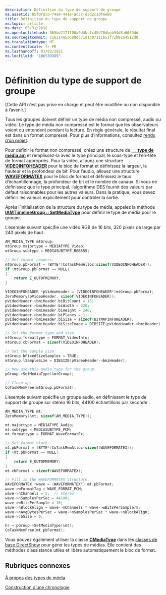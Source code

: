 ```yaml
---
description: Définition du type de support de groupe
ms.assetid: 05f0fdcb-74a4-441e-ac3c-d3d2c1dfee80
title: Définition du type de support de groupe
ms.topic: article
ms.date: 05/31/2018
ms.openlocfilehash: 365bd2171100a9d4bcfc48d70dbeb94d8a6639dd
ms.sourcegitcommit: c16214e53680dc71d1c07111b51f72b82a4512d8
ms.translationtype: MT
ms.contentlocale: fr-FR
ms.lasthandoff: 03/03/2021
ms.locfileid: "106539389"
---
```

# <a name="setting-the-group-media-type"></a>Définition du type de support de groupe

\[Cette API n’est pas prise en charge et peut être modifiée ou non disponible à l’avenir.\]

Tous les groupes doivent définir un type de média non compressé, audio ou vidéo. Le type de média non compressé est le format que les observateurs voient ou entendent pendant la lecture. En règle générale, le résultat final est dans un format compressé. Pour plus d’informations, consultez [rendu d’un projet](rendering-a-project.md).

Pour définir le format non compressé, créez une structure de [**\_ \_ type de média am**](/windows/win32/api/strmif/ns-strmif-am_media_type) et remplissez-la avec le type principal, le sous-type et l’en-tête de format appropriés. Pour la vidéo, allouez une structure [**VIDEOINFOHEADER**](/previous-versions/windows/desktop/api/amvideo/ns-amvideo-videoinfoheader) pour le bloc de format et définissez la largeur, la hauteur et la profondeur de bit. Pour l’audio, allouez une structure [**WAVEFORMATEX**](/previous-versions/dd757713(v=vs.85)) pour le bloc de format et définissez le taux d’échantillonnage, la profondeur de bit et le nombre de canaux. Si vous ne définissez que le type principal, l’algorithme DES fournit des valeurs par défaut raisonnables pour les autres valeurs. Dans la pratique, vous devez définir les valeurs explicitement pour contrôler la sortie.

Après l’initialisation de la structure du type de média, appelez la méthode [**IAMTimelineGroup :: SetMediaType**](iamtimelinegroup-setmediatype.md) pour définir le type de média pour le groupe.

L’exemple suivant spécifie une vidéo RGB de 16 bits, 320 pixels de large par 240 pixels de haut :


```C++
AM_MEDIA_TYPE mtGroup;  
mtGroup.majortype = MEDIATYPE_Video;
mtGroup.subtype = MEDIASUBTYPE_RGB555;

// Set format headers.
mtGroup.pbFormat = (BYTE*)CoTaskMemAlloc(sizeof(VIDEOINFOHEADER));
if (mtGroup.pbFormat == NULL)
{
    return E_OUTOFMEMORY;
}

VIDEOINFOHEADER *pVideoHeader = (VIDEOINFOHEADER*)mtGroup.pbFormat;
ZeroMemory(pVideoHeader, sizeof(VIDEOINFOHEADER));
pVideoHeader->bmiHeader.biBitCount = 16;
pVideoHeader->bmiHeader.biWidth = 320;
pVideoHeader->bmiHeader.biHeight = 240;
pVideoHeader->bmiHeader.biPlanes = 1;
pVideoHeader->bmiHeader.biSize = sizeof(BITMAPINFOHEADER);
pVideoHeader->bmiHeader.biSizeImage = DIBSIZE(pVideoHeader->bmiHeader);

// Set the format type and size.
mtGroup.formattype = FORMAT_VideoInfo;
mtGroup.cbFormat = sizeof(VIDEOINFOHEADER);

// Set the sample size.
mtGroup.bFixedSizeSamples = TRUE;
mtGroup.lSampleSize = DIBSIZE(pVideoHeader->bmiHeader);

// Now use this media type for the group.
pGroup->SetMediaType(&mtGroup);

// Clean up.
CoTaskMemFree(mtGroup.pbFormat);
```



L’exemple suivant spécifie un groupe audio, en définissant le type de support de groupe sur stéréo 16 bits, 44100 échantillons par seconde :


```C++
AM_MEDIA_TYPE mt;  
ZeroMemory(&mt, sizeof(AM_MEDIA_TYPE));

mt.majortype = MEDIATYPE_Audio;
mt.subtype = MEDIASUBTYPE_PCM;
mt.formattype = FORMAT_WaveFormatEx;

// Set format block.
mt.pbFormat = (BYTE*)CoTaskMemAlloc(sizeof(WAVEFORMATEX));
if (mt.pbFormat == NULL)
{
    return E_OUTOFMEMORY;
}
mt.cbFormat = sizeof(WAVEFORMATEX);

// Fill in the WAVEFORMATEX structure.
WAVEFORMATEX *wave = (WAVEFORMATEX*) mt.pbFormat;
wave->wFormatTag = WAVE_FORMAT_PCM;
wave->nChannels = 2;  // Stereo
wave->nSamplesPerSec = 44100;
wave->wBitsPerSample = 16;
wave->nBlockAlign = wave->nChannels * wave->wBitsPerSample/8;
wave->nAvgBytesPerSec = wave->nSamplesPerSec * wave->nBlockAlign; 
wave->cbSize = 0;

hr = pGroup->SetMediaType(&mt);
CoTaskMemFree(mt.pbFormat);
```



Vous pouvez également utiliser la classe [**CMediaType**](cmediatype.md) dans les [classes de base DirectShow](directshow-base-classes.md) pour gérer les types de médias. Elle contient des méthodes d’assistance utiles et libère automatiquement le bloc de format.

## <a name="related-topics"></a>Rubriques connexes

<dl> <dt>

[À propos des types de média](about-media-types.md)
</dt> <dt>

[Construction d’une chronologie](constructing-a-timeline.md)
</dt> </dl>

 

 
